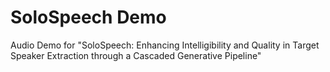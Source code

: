 # SoloSpeech Demo
Audio Demo for "SoloSpeech: Enhancing Intelligibility and Quality in Target Speaker Extraction through a Cascaded Generative Pipeline"
